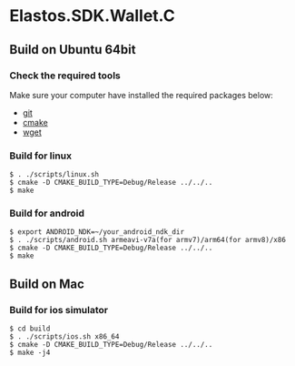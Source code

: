# Elastos.SDK.Wallet.C

## Build on Ubuntu 64bit
### Check the required tools
Make sure your computer have installed the required packages below:
* [git](https://www.git-scm.com/downloads)
* [cmake](https://cmake.org/download)
* [wget](https://www.gnu.org/software/wget)

### Build for linux

```shell
$ . ./scripts/linux.sh
$ cmake -D CMAKE_BUILD_TYPE=Debug/Release ../../..
$ make
```

### Build for android

```shell
$ export ANDROID_NDK=~/your_android_ndk_dir
$ . ./scripts/android.sh armeavi-v7a(for armv7)/arm64(for armv8)/x86
$ cmake -D CMAKE_BUILD_TYPE=Debug/Release ../../..
$ make
```


## Build on Mac
### Build for ios simulator

```shell
$ cd build
$ . ./scripts/ios.sh x86_64
$ cmake -D CMAKE_BUILD_TYPE=Debug/Release ../../..
$ make -j4
```
